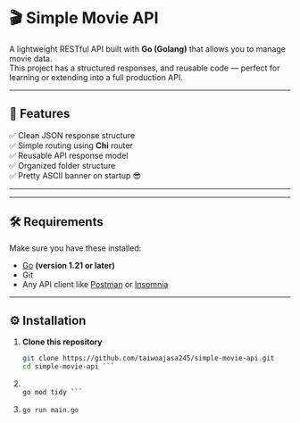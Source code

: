 # 🎬 Simple Movie API

A lightweight RESTful API built with **Go (Golang)** that allows you to manage movie data.  
This project has a structured responses, and reusable code — perfect for learning or extending into a full production API.

---

## 🚀 Features

✅ Clean JSON response structure  
✅ Simple routing using **Chi** router  
✅ Reusable API response model  
✅ Organized folder structure  
✅ Pretty ASCII banner on startup 😎  

---

---

## 🛠️ Requirements

Make sure you have these installed:

- [Go](https://go.dev/dl/) **(version 1.21 or later)**
- Git
- Any API client like [Postman](https://www.postman.com/) or [Insomnia](https://insomnia.rest/)

---

## ⚙️ Installation

1. **Clone this repository**
   ```bash
   git clone https://github.com/taiwoajasa245/simple-movie-api.git
   cd simple-movie-api ```
2. ```bash
   
   go mod tidy ```
3. ```bash
   go run main.go


